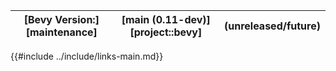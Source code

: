 |[Bevy Version:][maintenance]|[main (0.11-dev)][project::bevy]|(unreleased/future)|
|---|---|---|

{{#include ../include/links-main.md}}

